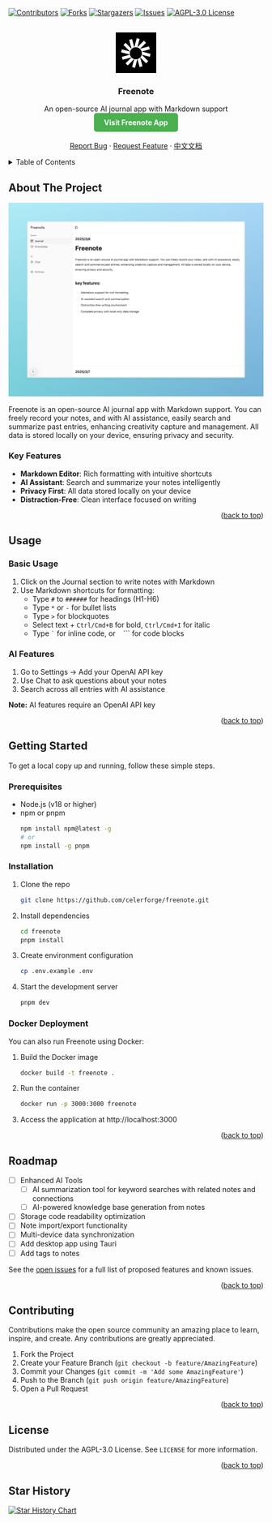 <!-- Improved compatibility of back to top link: See: https://github.com/othneildrew/Best-README-Template/pull/73 -->

<a id="readme-top"></a>

<!--
*** Thanks for checking out the Best-README-Template. If you have a suggestion
*** that would make this better, please fork the repo and create a pull request
*** or simply open an issue with the tag "enhancement".
*** Don't forget to give the project a star!
*** Thanks again! Now go create something AMAZING! :D
-->

<!-- PROJECT SHIELDS -->
<!--
*** I'm using markdown "reference style" links for readability.
*** Reference links are enclosed in brackets [ ] instead of parentheses ( ).
*** See the bottom of this document for the declaration of the reference variables
*** for contributors-url, forks-url, etc. This is an optional, concise syntax you may use.
*** https://www.markdownguide.org/basic-syntax/#reference-style-links
-->

[![Contributors][contributors-shield]][contributors-url]
[![Forks][forks-shield]][forks-url]
[![Stargazers][stars-shield]][stars-url]
[![Issues][issues-shield]][issues-url]
[![AGPL-3.0 License][license-shield]][license-url]

<!-- PROJECT LOGO -->
<br />
<div align="center">
  <a href="https://github.com/celerforge/freenote">
    <img src="public/logo.png" alt="Logo" width="80" height="80">
  </a>

  <h3 align="center">Freenote</h3>

  <p align="center">
    An open-source AI journal app with Markdown support
    <br />
    <a href="https://freenote.app" style="display: inline-block; padding: 10px 20px; background-color: #4CAF50; color: white; text-decoration: none; border-radius: 5px; font-weight: bold;"><strong>Visit Freenote App</strong></a>
    <br />
    <br />
    <a href="https://github.com/celerforge/freenote/issues/new?labels=bug&template=bug-report---.md">Report Bug</a>
    &middot;
    <a href="https://github.com/celerforge/freenote/issues/new?labels=enhancement&template=feature-request---.md">Request Feature</a>
    &middot;
    <a href="README.cn.md">中文文档</a>
  </p>
</div>

<!-- TABLE OF CONTENTS -->
<details>
  <summary>Table of Contents</summary>
  <ol>
    <li><a href="#about-the-project">About The Project</a></li>
    <li><a href="#usage">Usage</a></li>
    <li>
      <a href="#getting-started">Getting Started</a>
      <ul>
        <li><a href="#prerequisites">Prerequisites</a></li>
        <li><a href="#installation">Installation</a></li>
      </ul>
    </li>
    <li><a href="#roadmap">Roadmap</a></li>
    <li><a href="#contributing">Contributing</a></li>
    <li><a href="#license">License</a></li>
    <li><a href="#contact">Contact</a></li>
  </ol>
</details>

<!-- ABOUT THE PROJECT -->

## About The Project

[![Freenote Screen Shot][product-screenshot]](https://freenote.app)

Freenote is an open-source AI journal app with Markdown support. You can freely record your notes, and with AI assistance, easily search and summarize past entries, enhancing creativity capture and management. All data is stored locally on your device, ensuring privacy and security.

### Key Features

- **Markdown Editor**: Rich formatting with intuitive shortcuts
- **AI Assistant**: Search and summarize your notes intelligently
- **Privacy First**: All data stored locally on your device
- **Distraction-Free**: Clean interface focused on writing

<p align="right">(<a href="#readme-top">back to top</a>)</p>

<!-- USAGE EXAMPLES -->

## Usage

### Basic Usage

1. Click on the Journal section to write notes with Markdown
2. Use Markdown shortcuts for formatting:
   - Type `#` to `######` for headings (H1-H6)
   - Type `*` or `-` for bullet lists
   - Type `>` for blockquotes
   - Select text + `Ctrl/Cmd+B` for bold, `Ctrl/Cmd+I` for italic
   - Type `` ` `` for inline code, or ` ` ``` for code blocks

### AI Features

1. Go to Settings → Add your OpenAI API key
2. Use Chat to ask questions about your notes
3. Search across all entries with AI assistance

**Note:** AI features require an OpenAI API key

<p align="right">(<a href="#readme-top">back to top</a>)</p>

<!-- GETTING STARTED -->

## Getting Started

To get a local copy up and running, follow these simple steps.

### Prerequisites

- Node.js (v18 or higher)
- npm or pnpm
  ```sh
  npm install npm@latest -g
  # or
  npm install -g pnpm
  ```

### Installation

1. Clone the repo
   ```sh
   git clone https://github.com/celerforge/freenote.git
   ```
2. Install dependencies
   ```sh
   cd freenote
   pnpm install
   ```
3. Create environment configuration
   ```sh
   cp .env.example .env
   ```
4. Start the development server
   ```sh
   pnpm dev
   ```

### Docker Deployment

You can also run Freenote using Docker:

1. Build the Docker image

   ```sh
   docker build -t freenote .
   ```

2. Run the container

   ```sh
   docker run -p 3000:3000 freenote
   ```

3. Access the application at http://localhost:3000

<p align="right">(<a href="#readme-top">back to top</a>)</p>

<!-- ROADMAP -->

## Roadmap

- [ ] Enhanced AI Tools
  - [ ] AI summarization tool for keyword searches with related notes and connections
  - [ ] AI-powered knowledge base generation from notes
- [ ] Storage code readability optimization
- [ ] Note import/export functionality
- [ ] Multi-device data synchronization
- [ ] Add desktop app using Tauri
- [ ] Add tags to notes

See the [open issues](https://github.com/celerforge/freenote/issues) for a full list of proposed features and known issues.

<p align="right">(<a href="#readme-top">back to top</a>)</p>

<!-- CONTRIBUTING -->

## Contributing

Contributions make the open source community an amazing place to learn, inspire, and create. Any contributions are greatly appreciated.

1. Fork the Project
2. Create your Feature Branch (`git checkout -b feature/AmazingFeature`)
3. Commit your Changes (`git commit -m 'Add some AmazingFeature'`)
4. Push to the Branch (`git push origin feature/AmazingFeature`)
5. Open a Pull Request

<p align="right">(<a href="#readme-top">back to top</a>)</p>

<!-- LICENSE -->

## License

Distributed under the AGPL-3.0 License. See `LICENSE` for more information.

<p align="right">(<a href="#readme-top">back to top</a>)</p>

## Star History

[![Star History Chart](https://api.star-history.com/svg?repos=celerforge-dev/freenote&type=Date)](https://www.star-history.com/#celerforge-dev/freenote&Date)

<!-- MARKDOWN LINKS & IMAGES -->
<!-- https://www.markdownguide.org/basic-syntax/#reference-style-links -->

[contributors-shield]: https://img.shields.io/github/contributors/celerforge/freenote.svg?style=for-the-badge
[contributors-url]: https://github.com/celerforge/freenote/graphs/contributors
[forks-shield]: https://img.shields.io/github/forks/celerforge/freenote.svg?style=for-the-badge
[forks-url]: https://github.com/celerforge/freenote/network/members
[stars-shield]: https://img.shields.io/github/stars/celerforge/freenote.svg?style=for-the-badge
[stars-url]: https://github.com/celerforge/freenote/stargazers
[issues-shield]: https://img.shields.io/github/issues/celerforge/freenote.svg?style=for-the-badge
[issues-url]: https://github.com/celerforge/freenote/issues
[license-shield]: https://img.shields.io/github/license/celerforge/freenote.svg?style=for-the-badge
[license-url]: https://github.com/celerforge/freenote/blob/main/LICENSE
[product-screenshot]: public/screenshot.jpeg
